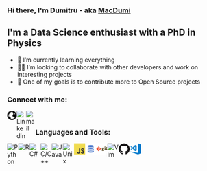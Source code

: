 ### Hi there, I'm Dumitru - aka <a href="https://dumitruduca.com">MacDumi</a>

## I'm a Data Science enthusiast with a PhD in Physics
- 🌱 I’m currently learning everything
- 🤜🤛 I’m looking to collaborate with other developers and work on interesting projects
- 🥅 One of my goals is to contribute more to Open Source projects

### Connect with me:

<a href="https://dumitruduca.com"><img align="left" alt="dumitruduca.com" width="22px" src="https://raw.githubusercontent.com/iconic/open-iconic/master/svg/globe.svg" /></a>
<a href="https://www.linkedin.com/in/dumitru-duca-2b5bbb124"><img align="left" alt="Linkedin" width="22px" src="https://cdn.jsdelivr.net/npm/simple-icons@v3/icons/linkedin.svg" /></a>
<a href="mailto:me@dumitruduca.com"><img align="left" alt="mail" width="22px" src="https://cdn.onlinewebfonts.com/svg/img_248319.png" /></a>

<br />

### Languages and Tools:

<img align="left" alt="Python" width="26px" src="https://cdn4.iconfinder.com/data/icons/logos-and-brands/512/267_Python_logo-512.png" />
<img align="left" alt="R" width="26px" src="https://upload.wikimedia.org/wikipedia/commons/thumb/1/1b/R_logo.svg/724px-R_logo.svg.png" />
<img align="left" alt="C#" width="26px" src="https://seeklogo.com/images/C/c-sharp-c-logo-02F17714BA-seeklogo.com.png" />
<img align="left" alt="C/C++" width="26px" src="https://seeklogo.com/images/C/c-logo-43CE78FF9C-seeklogo.com.png" />
<img align="left" alt="Java" width="26px" src="http://images4.wikia.nocookie.net/__cb20101031041706/spore/images/thumb/2/2e/Java_Logo.svg/300px-Java_Logo.svg.png" />
<img align="left" alt="Unix" width="26px" src="https://seeklogo.com/images/L/Linux_Tux-logo-DA252F3C21-seeklogo.com.png" />
<img align="left" alt="JavaScript" width="26px" src="https://raw.githubusercontent.com/github/explore/80688e429a7d4ef2fca1e82350fe8e3517d3494d/topics/javascript/javascript.png" />
<img align="left" alt="SQL" width="26px" src="https://raw.githubusercontent.com/github/explore/80688e429a7d4ef2fca1e82350fe8e3517d3494d/topics/sql/sql.png" />
<img align="left" alt="Git" width="26px" src="https://raw.githubusercontent.com/github/explore/80688e429a7d4ef2fca1e82350fe8e3517d3494d/topics/git/git.png" />
<img align="left" alt="Vim" width="26px" src="https://upload.wikimedia.org/wikipedia/commons/4/4f/Icon-Vim.svg" />
<img align="left" alt="GitHub" width="26px" src="https://raw.githubusercontent.com/github/explore/78df643247d429f6cc873026c0622819ad797942/topics/github/github.png" />
<img align="left" alt="Visual Studio Code" width="26px" src="https://raw.githubusercontent.com/github/explore/80688e429a7d4ef2fca1e82350fe8e3517d3494d/topics/visual-studio-code/visual-studio-code.png" />

